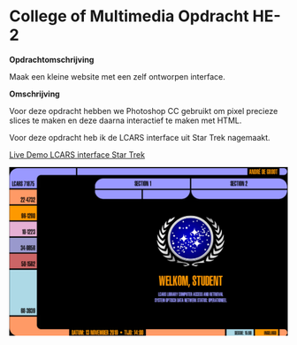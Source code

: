# College of Multimedia Opdracht HE-2 

__Opdrachtomschrijving__

Maak een kleine website met een zelf ontworpen interface. 

__Omschrijving__

Voor deze opdracht hebben we Photoshop CC gebruikt om pixel precieze slices te maken en deze daarna interactief te maken met HTML.

Voor deze opdracht heb ik de LCARS interface uit Star Trek nagemaakt.

[Live Demo LCARS interface Star Trek](https://cmm-web-design-module-1-he-2.netlify.app)

![LCARS interface Startrek](./assets/screenshot-lcars.jpg)
